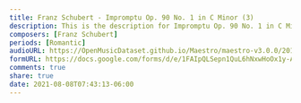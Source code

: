 ```yaml
---
title: Franz Schubert - Impromptu Op. 90 No. 1 in C Minor (3)
description: This is the description for Impromptu Op. 90 No. 1 in C Minor by Franz Schubert
composers: [Franz Schubert]
periods: [Romantic]
audioURL: https://OpenMusicDataset.github.io/Maestro/maestro-v3.0.0/2013/ORIG-MIDI_01_7_8_13_Group__MID--AUDIO_04_R2_2013_wav--1.midi
formURL: https://docs.google.com/forms/d/e/1FAIpQLSepn1QuL6hNxwHoOx1y-AMrZ0eHTufGD6iAm8g7aR9PKm7bbQ/viewform
comments: true
share: true
date: 2021-08-08T07:43:13-06:00
---
```

